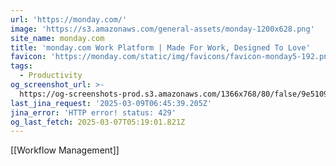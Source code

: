```yaml
---
url: 'https://monday.com/'
image: 'https://s3.amazonaws.com/general-assets/monday-1200x628.png'
site_name: monday.com
title: 'monday.com Work Platform | Made For Work, Designed To Love'
favicon: 'https://monday.com/static/img/favicons/favicon-monday5-192.png'
tags:
  - Productivity
og_screenshot_url: >-
  https://og-screenshots-prod.s3.amazonaws.com/1366x768/80/false/9e5109a0eb1af54a325124f37a1b6282493bd84c5b14e267503bbe9c5a151cff.jpeg
last_jina_request: '2025-03-09T06:45:39.205Z'
jina_error: 'HTTP error! status: 429'
og_last_fetch: 2025-03-07T05:19:01.821Z
---
```

[[Workflow Management]]

